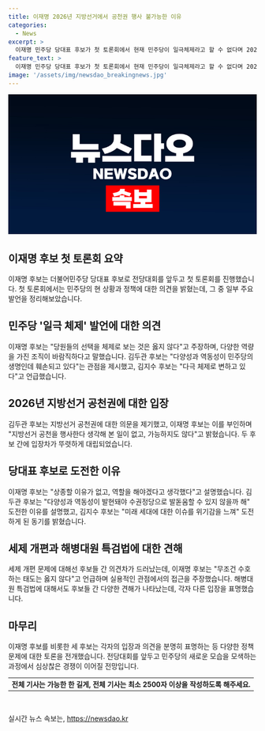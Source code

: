 ```yaml
---
title: 이재명 2026년 지방선거에서 공천권 행사 불가능한 이유
categories:
  - News
excerpt: >
  이재명 민주당 당대표 후보가 첫 토론회에서 현재 민주당이 일극체제라고 할 수 없다며 2026년 지방선거에서 공천권을 행사한다고 생각해 본 일이 전혀 없고, 가능하지도 않다고 밝혔다. 김지수·김두관·이재명 후보는 오늘(18일) 오전 CBS 라디오 김현정의 뉴스쇼에서 100분간 주요 정치 현안과 당내 문제에 대해 의견을 밝혔다. 이재명 후보는 일극 체제 비판하며, 김두관 후보는 다양성과 역동성 강조, 김지수 후보는 미래 세대 이슈에 주목하겠다고 전했다. 종부세와 금투세에 대한 견해 차이와 해병대원 특검법의 의견도 나뉘었다.
feature_text: >
  이재명 민주당 당대표 후보가 첫 토론회에서 현재 민주당이 일극체제라고 할 수 없다며 2026년 지방선거에서 공천권을 행사한다고 생각해 본 일이 전혀 없고, 가능하지도 않다고 밝혔다. 김지수·김두관·이재명 후보는 오늘(18일) 오전 CBS 라디오 김현정의 뉴스쇼에서 100분간 주요 정치 현안과 당내 문제에 대해 의견을 밝혔다. 이재명 후보는 일극 체제 비판하며, 김두관 후보는 다양성과 역동성 강조, 김지수 후보는 미래 세대 이슈에 주목하겠다고 전했다. 종부세와 금투세에 대한 견해 차이와 해병대원 특검법의 의견도 나뉘었다.
image: '/assets/img/newsdao_breakingnews.jpg'
---
```


<p><img src="/assets/img/newsdao_breakingnews.jpg" alt="flaretime 속보" /></p>

<h2 data-ke-size="size26">이재명 후보 첫 토론회 요약</h2>

<p data-ke-size="size16">이재명 후보는 더불어민주당 당대표 후보로 전당대회를 앞두고 첫 토론회를 진행했습니다. 첫 토론회에서는 민주당의 현 상황과 정책에 대한 의견을 밝혔는데, 그 중 일부 주요 발언을 정리해보았습니다.</p>

<h2 data-ke-size="size26">민주당 '일극 체제' 발언에 대한 의견</h2>

<p data-ke-size="size16">이재명 후보는 "당원들의 선택을 체제로 보는 것은 옳지 않다"고 주장하며, 다양한 역량을 가진 조직이 바람직하다고 말했습니다. 김두관 후보는 "다양성과 역동성이 민주당의 생명인데 훼손되고 있다"는 관점을 제시했고, 김지수 후보는 "다극 체제로 변하고 있다"고 언급했습니다.</p>

<h2 data-ke-size="size26">2026년 지방선거 공천권에 대한 입장</h2>

<p data-ke-size="size16">김두관 후보는 지방선거 공천권에 대한 의문을 제기했고, 이재명 후보는 이를 부인하며 "지방선거 공천을 행사한다 생각해 본 일이 없고, 가능하지도 않다"고 밝혔습니다. 두 후보 간에 입장차가 뚜렷하게 대립되었습니다.</p>

<h2 data-ke-size="size26">당대표 후보로 도전한 이유</h2>

<p data-ke-size="size16">이재명 후보는 "상종할 이유가 없고, 역할을 해야겠다고 생각했다"고 설명했습니다. 김두관 후보는 "다양성과 역동성이 발현돼야 수권정당으로 발돋움할 수 있지 않을까 해" 도전한 이유를 설명했고, 김지수 후보는 "미래 세대에 대한 이슈를 위기감을 느껴" 도전하게 된 동기를 밝혔습니다.</p>

<h2 data-ke-size="size26">세제 개편과 해병대원 특검법에 대한 견해</h2>

<p data-ke-size="size16">세제 개편 문제에 대해선 후보들 간 의견차가 드러났는데, 이재명 후보는 "무조건 수호하는 태도는 옳지 않다"고 언급하며 실용적인 관점에서의 접근을 주장했습니다. 해병대원 특검법에 대해서도 후보들 간 다양한 견해가 나타났는데, 각자 다른 입장을 표명했습니다.</p>

<h2 data-ke-size="size26">마무리</h2>

<p data-ke-size="size16">이재명 후보를 비롯한 세 후보는 각자의 입장과 의견을 분명히 표명하는 등 다양한 정책 문제에 대한 토론을 전개했습니다. 전당대회를 앞두고 민주당의 새로운 모습을 모색하는 과정에서 심상찮은 경쟁이 이어질 전망입니다.</p>

<table>
<tbody>
<tr>
<td style="text-align: center; height: 17px;"><b>전체 기사는 가능한 한 길게, 전체 기사는 최소 2500자 이상을 작성하도록 해주세요.</b></td>
</tr>
</tbody>
</table>

<p data-ke-size="size16">&nbsp;</p>
실시간 뉴스 속보는, <a href="https://newsdao.kr" rel="dofollow">https://newsdao.kr</a>


